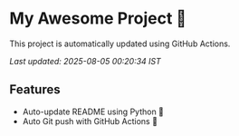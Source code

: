 # My Awesome Project 🚀

This project is automatically updated using GitHub Actions.

_Last updated: 2025-08-05 00:20:34 IST_

## Features
- Auto-update README using Python 🐍
- Auto Git push with GitHub Actions 🤖
